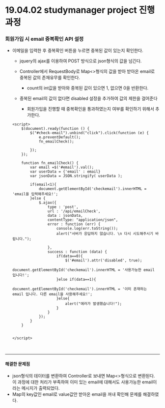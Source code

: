 # 19.04.02 studymanager project 진행과정
### 회원가입 시 email 중복확인 API 설정
- 이메일을 입력한 후 중복확인 버튼을 누르면 중복된 값이 있는지 확인한다.
    - jquery의 ajax를 이용하여 POST 방식으로 json형식의 값을 넘긴다.

    - Controller에서 RequestBody로 Map<>형식의 값을 받아 받아온 email로 중복된 값의 존재유무를 확인한다.
        - count의 int값을 받아와 중복된 값이 있으면 1, 없으면 0을 반환한다.
    
    - 중복된 email의 값이 없다면 disabled 설정을 추가하여 값의 제한을 걸어준다
        - 회원가입을 진행할 때 중복확인을 통과하였는지 여부를 확인하기 위해서 추가한다.



    ```
    <script>
        $(document).ready(function () {
            $("#check-email").unbind("click").click(function (e) {
                e.preventDefault();
                fn_emailCheck();

            });
        });

        function fn_emailCheck() {
            var email =$('#email').val();
            var userData = {'email' : email}
            var jsonData = JSON.stringify( userData );

            if(email<1){
                document.getElementById('checkemail').innerHTML = 'email을 입력해주세요!';
            }else {
                $.ajax({
                    type : 'post',
                    url : '/api/emailCheck',
                    data : jsonData,
                    contentType: "application/json",
                    error : function (err) {
                        console.log(err.toString());
                        alert("서버가 응답하지 않습니다. \n 다시 시도해주시기 바랍니다.");

                    },
                    success : function (data) {
                        if(data==0){
                            $('#email').attr('disabled', true);
                            document.getElementById('checkemail').innerHTML = '사용가능한 email 입니다!';
                        }else if(data==1){
                            document.getElementById('checkemail').innerHTML = '이미 존재하는 email 입니다. 다른 email을 사용해주세요!';
                        }else{
                            alert("에러가 발생했습니다!");
                        }
                    }
                });
            }
        }


    </script>
    ``` 
    <br>
    
- - -

    
#### 해결한 문제점

- json형식의 데이터를 변환하여 Controller로 보내면 Map<>형식으로 변환된다. 이 과정에 대한 처리가 부족하여 이미 있는 email에 대해서도 사용가능한 email이라는 메시지가 출력되었다. 
- Map의 key값인 email로 value값안 받아온 email을 꺼내 확인해 문제를 해결하였다.